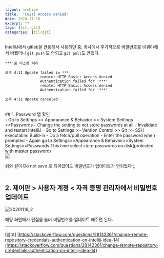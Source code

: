 ```yaml
---
layout: archive
title:  "[GIT] Access denied"
date: 2020-11-16
excerpt: ""
tags: [til, git]
categories: [til/git]
---
```


IntelliJ에서 gitlab을 연동해서 사용하던 중, 회사에서 주기적으로 비밀번호를 바꿔야해서 바꿨더니 `git push` 도 안되고 `git pull`도 안됬다.

<!--more-->

```
*** 로 마스킹 처리

오후 4:11	Update failed in ***
				remote: HTTP Basic: Access denied
				Authentication failed for '***'
				remote: HTTP Basic: Access denied
				Authentication failed for '***'

오후 4:11	Update canceled
```

<br/>
## 1. Password 탭 확인

<div class="code-example" markdown="1">
  - Go to Settings >> Appearance & Behavior >> System Settings >>Passwords
  - Change the setting to not store passwords at all
  - Invalidate and restart IntelliJ
  - Go to Settings >> Version Control >> Git >> SSH executable: Build-in
  - Do a fetch/pull operation
  - Enter the password when prompted
  - Again go to Settings>>Appearance & Behavior>>System Settings>>Passwords
  This time select store passwords on disk(protected with master password)
</div>

<div class="card mb-3">
    <img class="card-img-top" src="https://i.imgur.com/TnA5rGM.png"/>
    <!-- <div class="card-body bg-light">
        <div class="card-text">![blog_main]()
            The Peak District on a mosty morning.
        </div>
    </div> -->
</div>

위와 같이 Do not save 로 되어있어도 비밀번호가 업데이트가 안되었다 ;;  
<br/>

## 2. 제어판 > 사용자 계정 < 자격 증명 관리자에서 비밀번호 업데이트

![20201116_2](https://i.imgur.com/NYMVoyB.png)

해당 화면에서 편집을 눌러 비밀번호를 업데이트 해주면 된다.

---

[참고] [https://stackoverflow.com/questions/28142361/change-remote-repository-credentials-authentication-on-intellij-idea-14](https://stackoverflow.com/questions/28142361/change-remote-repository-credentials-authentication-on-intellij-idea-14)
